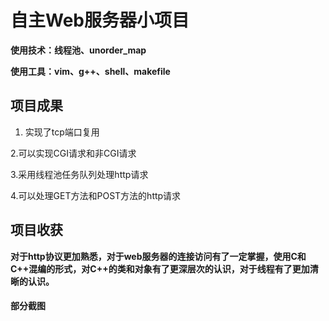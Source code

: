 # 自主Web服务器小项目
**使用技术：线程池、unorder_map**

**使用工具：vim、g++、shell、makefile**
## 项目成果
1. 实现了tcp端口复用

2.可以实现CGI请求和非CGI请求

3.采用线程池任务队列处理http请求

4.可以处理GET方法和POST方法的http请求
## 项目收获
**对于http协议更加熟悉，对于web服务器的连接访问有了一定掌握，使用C和C++混编的形式，对C++的类和对象有了更深层次的认识，对于线程有了更加清晰的认识。**

#### 部分截图
